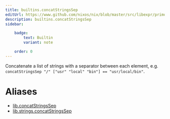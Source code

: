 ```yaml
---
title: builtins.concatStringsSep
editUrl: https://www.github.com/nixos/nix/blob/master/src/libexpr/primops.cc
description: builtins.concatStringsSep
sidebar:

    badge:
        text: Builtin
        variant: note

    order: 0
---
```


Concatenate a list of strings with a separator between each
element, e.g. `concatStringsSep "/" ["usr" "local" "bin"] ==
"usr/local/bin"`.


# Aliases

- [lib.concatStringsSep](./reference/lib/lib-concatStringsSep)
- [lib.strings.concatStringsSep](./reference/lib/strings/lib-strings-concatStringsSep)


